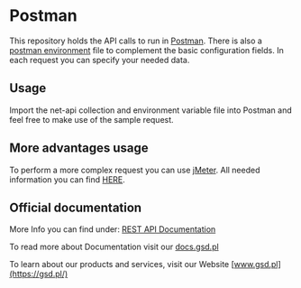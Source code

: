 # Postman

This repository holds the API calls to run in [Postman](https://www.getpostman.com/). There is also a [postman environment](https://learning.getpostman.com/docs/postman/variables-and-environments/variables/#environments-in-postman) file to
complement the basic configuration fields. In each request you can specify your needed data.

## Usage
Import the net-api collection and environment variable file into Postman and feel free to make use of the sample request.

## More advantages usage
To perform a more complex request you can use [jMeter](https://jmeter.apache.org/).
All needed information you can find [HERE](https://docs.gsd.pl/restapi/jMeter/jMeter/).

## Official documentation
More Info you can find under: [REST API Documentation](https://docs.gsd.pl/restapi/api/api/)

To read more about Documentation visit our [docs.gsd.pl](https://docs.gsd.pl/)

To learn about our products and services, visit our Website [www.gsd.pl](https://gsd.pl/)
